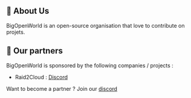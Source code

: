 
## 🚀 About Us
BigOpenWorld is an open-source organisation that love to contribute on projets.

## 🤝 Our partners

BigOpenWorld is sponsored by the following companies / projects :

- Raid2Cloud : [Discord](https://discord.gg/h9A93C66tw)

Want to become a partner ? Join our [discord](https://discord.gg/dQCNd2FdYs)
